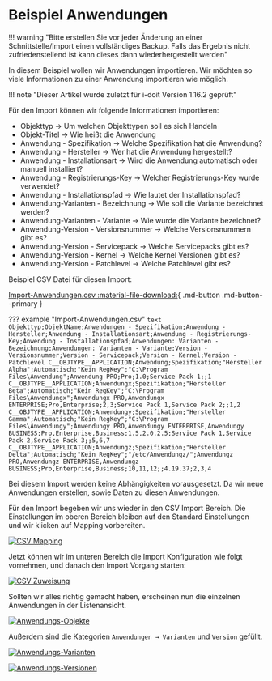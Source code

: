# Beispiel Anwendungen

!!! warning "Bitte erstellen Sie vor jeder Änderung an einer Schnittstelle/Import einen vollständiges Backup. Falls das Ergebnis nicht zufriedenstellend ist kann dieses dann wiederhergestellt werden"

In diesem Beispiel wollen wir Anwendungen importieren. Wir möchten so viele Informationen zu einer Anwendung importieren wie möglich.

!!! note "Dieser Artikel wurde zuletzt für i-doit Version 1.16.2 geprüft"

Für den Import können wir folgende Informationen importieren:

-   Objekttyp → Um welchen Objekttypen soll es sich Handeln
-   Objekt-Titel → Wie heißt die Anwendung
-   Anwendung - Spezifikation → Welche Spezifikation hat die Anwendung?
-   Anwendung - Hersteller → Wer hat die Anwendung hergestellt?
-   Anwendung - Installationsart → Wird die Anwendung automatisch oder manuell installiert?
-   Anwendung - Registrierungs-Key → Welcher Registrierungs-Key wurde verwendet?
-   Anwendung - Installationspfad → Wie lautet der Installationspfad?
-   Anwendung-Varianten - Bezeichnung → Wie soll die Variante bezeichnet werden?
-   Anwendung-Varianten - Variante → Wie wurde die Variante bezeichnet?
-   Anwendung-Version - Versionsnummer → Welche Versionsnummern gibt es?
-   Anwendung-Version - Servicepack → Welche Servicepacks gibt es?
-   Anwendung-Version - Kernel → Welche Kernel Versionen gibt es?
-   Anwendung-Version - Patchlevel → Welche Patchlevel gibt es?

Beispiel CSV Datei für diesen Import:

[Import-Anwendungen.csv :material-file-download:](../../assets/images/de/daten-konsolidieren/csv-import/csv-anwendungen/Import-Anwendungen.csv){ .md-button .md-button--primary }

??? example "Import-Anwendungen.csv"
    ```text
    Objekttyp;ObjektName;Anwendungen - Spezifikation;Anwendung - Hersteller;Anwendung - Installationsart;Anwendung - Registrierungs-Key;Anwendung - Installationspfad;Anwendungen: Varianten - Bezeichnung;Anwendungen: Varianten - Variante;Version - Versionsnummer;Version - Servicepack;Version - Kernel;Version - Patchlevel
    C__OBJTYPE__APPLICATION;Anwendung;Spezifikation;"Hersteller Alpha";Automatisch;"Kein RegKey";"C:\Program Files\Anwendung";Anwendung PRO;Pro;1.0;Service Pack 1;;1
    C__OBJTYPE__APPLICATION;Anwendungx;Spezifikation;"Hersteller Beta";Automatisch;"Kein RegKey";"C:\Program Files\Anwendungx";Anwendungx PRO,Anwendungx ENTERPRISE;Pro,Enterprise;2,3;Service Pack 1,Service Pack 2;;1,2
    C__OBJTYPE__APPLICATION;Anwendungy;Spezifikation;"Hersteller Gamma";Automatisch;"Kein RegKey";"C:\Program Files\Anwendungy";Anwendungy PRO,Anwendungy ENTERPRISE,Anwendungy BUSINESS;Pro,Enterprise,Business;1.5,2.0,2.5;Service Pack 1,Service Pack 2,Service Pack 3;;5,6,7
    C__OBJTYPE__APPLICATION;Anwendungz;Spezifikation;"Hersteller Delta";Automatisch;"Kein RegKey";"/etc/Anwendungz/";Anwendungz PRO,Anwendungz ENTERPRISE,Anwendungz BUSINESS;Pro,Enterprise,Business;10,11,12;;4.19.37;2,3,4
    ```

Bei diesem Import werden keine Abhängigkeiten vorausgesetzt. Da wir neue Anwendungen erstellen, sowie Daten zu diesen Anwendungen.

Für den Import begeben wir uns wieder in den CSV Import Bereich. Die Einstellungen im oberen Bereich bleiben auf den Standard Einstellungen und wir klicken auf Mapping vorbereiten.

[![CSV Mapping](../../assets/images/de/daten-konsolidieren/csv-import/csv-anwendungen/1-csva.png)](../../assets/images/de/daten-konsolidieren/csv-import/csv-anwendungen/1-csva.png)

Jetzt können wir im unteren Bereich die Import Konfiguration wie folgt vornehmen, und danach den Import Vorgang starten:

[![CSV Zuweisung](../../assets/images/de/daten-konsolidieren/csv-import/csv-anwendungen/2-csva.png)](../../assets/images/de/daten-konsolidieren/csv-import/csv-anwendungen/2-csva.png)

Sollten wir alles richtig gemacht haben, erscheinen nun die einzelnen Anwendungen in der Listenansicht.

[![Anwendungs-Objekte](../../assets/images/de/daten-konsolidieren/csv-import/csv-anwendungen/3-csva.png)](../../assets/images/de/daten-konsolidieren/csv-import/csv-anwendungen/3-csva.png)

Außerdem sind die Kategorien `Anwendungen → Varianten` und `Version` gefüllt.

[![Anwendungs-Varianten](../../assets/images/de/daten-konsolidieren/csv-import/csv-anwendungen/4-csva.png)](../../assets/images/de/daten-konsolidieren/csv-import/csv-anwendungen/4-csva.png)

[![Anwendungs-Versionen](../../assets/images/de/daten-konsolidieren/csv-import/csv-anwendungen/5-csva.png)](../../assets/images/de/daten-konsolidieren/csv-import/csv-anwendungen/5-csva.png)
